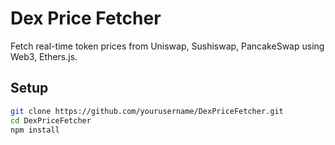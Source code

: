 # Dex Price Fetcher

Fetch real-time token prices from Uniswap, Sushiswap, PancakeSwap using Web3, Ethers.js.

## Setup

```bash
git clone https://github.com/yourusername/DexPriceFetcher.git
cd DexPriceFetcher
npm install
